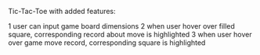 Tic-Tac-Toe with added features: 

1 user can input game board dimensions
2 when user hover over filled square, corresponding record about move is highlighted
3 when user hover over game move record, corresponding square is highlighted
